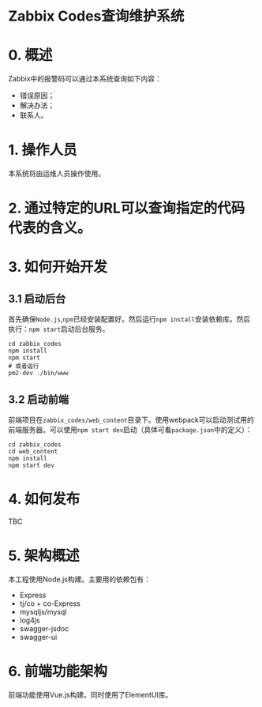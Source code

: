 Zabbix Codes查询维护系统
===

# 0. 概述
Zabbix中的报警码可以通过本系统查询如下内容：

* 错误原因；
* 解决办法；
* 联系人。

# 1. 操作人员
本系统将由运维人员操作使用。

# 2. 通过特定的URL可以查询指定的代码代表的含义。

# 3. 如何开始开发
## 3.1 启动后台
首先确保`Node.js`,`npm`已经安装配置好。然后运行`npm install`安装依赖库。然后执行：`npm start`启动后台服务。

```
cd zabbix_codes
npm install
npm start
# 或者运行
pm2-dev ./bin/www
```

## 3.2 启动前端
前端项目在`zabbix_codes/web_content`目录下。使用webpack可以启动测试用的前端服务器。可以使用`npm start dev`启动（具体可看`package.json`中的定义）：

```
cd zabbix_codes
cd web_content
npm install
npm start dev
```


# 4. 如何发布
TBC

# 5. 架构概述
本工程使用Node.js构建。主要用的依赖包有：

* Express
* tj/co + co-Express
* mysqljs/mysql
* log4js
* swagger-jsdoc
* swagger-ui

# 6. 前端功能架构
前端功能使用Vue.js构建。同时使用了ElementUI库。
